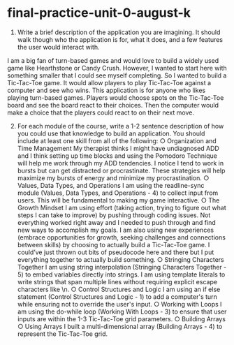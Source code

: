 # final-practice-unit-0-august-k

1. Write a brief description of the application you are imagining. It should walk though who the application is for, what it does, and a few features the user would interact with. 

I am a big fan of turn-based games and would love to build a widely used game like Hearthstone or Candy Crush. However, I wanted to start here with something smaller that I could see myself completing. So I wanted to build a Tic-Tac-Toe game. It would allow players to play Tic-Tac-Toe against a computer and see who wins. This application is for anyone who likes playing turn-based games. Players would choose spots on the Tic-Tac-Toe board and see the board react to their choices. Then the computer would make a choice that the players could react to on their next move.

2. For each module of the course, write a 1-2 sentence description of how you could use that knowledge to build an application. You should include at least one skill from all of the following: ○ Organization and Time Management 
My therapist thinks I might have undiagnosed ADD and I think setting up time blocks and using the Pomodoro Technique will help me work through my ADD tendencies. I notice I tend to work in bursts but can get distracted or procrastinate. These strategies will help maximize my bursts of energy and minimize my procrastination.
○ Values, Data Types, and Operations 
I am using the readline-sync module (Values, Data Types, and Operations - 4) to  collect input from users. This will be fundamental to making my game interactive.
○ The Growth Mindset 
I am using effort (taking action, trying to figure out what steps I can take to improve) by pushing through coding issues. Not everything worked right away and I needed to push through and find new ways to accomplish my goals.
I am also using new experiences (embrace opportunities for growth, seeking challenges and connections between skills) by choosing to actually build a Tic-Tac-Toe game. I could’ve just thrown out bits of pseudocode here and there but I put everything together to actually build something.
○ Stringing Characters Together 
I am using string interpolation (Stringing Characters Together - 5) to embed variables directly into strings.
I am using template literals to write strings that span multiple lines without requiring explicit escape characters like \n.
○ Control Structures and Logic 
I am using an if else statement (Control Structures and Logic - 1) to add a computer's turn while ensuring not to override the user's input.
○ Working with Loops 
I am using the do-while loop (Working With Loops - 3) to ensure that user inputs are within the 1-3 Tic-Tac-Toe grid parameters.
○ Building Arrays ○ Using Arrays 
I built a multi-dimensional array (Building Arrays - 4) to represent the Tic-Tac-Toe grid.
